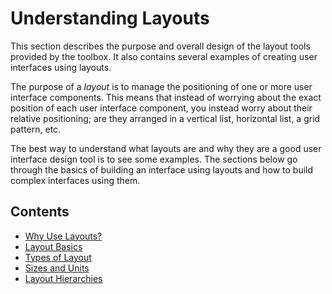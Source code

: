 # **Understanding Layouts**

This section describes the purpose and overall design of the layout tools provided by the toolbox. It also contains several examples of creating user interfaces using layouts.

The purpose of a *layout* is to manage the positioning of one or more user interface components. This means that instead of worrying about the exact position of each user interface component, you instead worry about their relative positioning; are they arranged in a vertical list, horizontal list, a grid pattern, etc.

The best way to understand what layouts are and why they are a good user interface design tool is to see some examples. The sections below go through the basics of building an interface using layouts and how to build complex interfaces using them.

## Contents

- [Why Use Layouts?](WhyUseLayouts.md)
- [Layout Basics](LayoutBasics.md)
- [Types of Layout](TypesOfLayout.md)
- [Sizes and Units](SizesAndUnits.md)
- [Layout Hierarchies](LayoutHierarchies.md)
